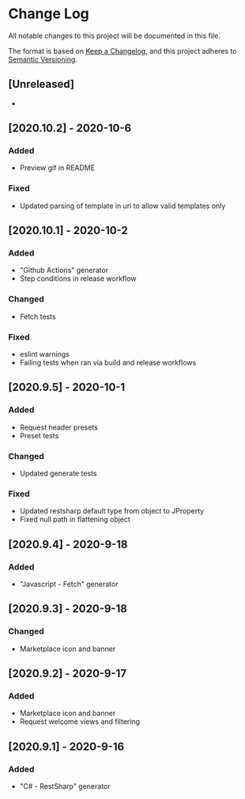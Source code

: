 # Change Log
All notable changes to this project will be documented in this file.

The format is based on [Keep a Changelog](https://keepachangelog.com/en/1.0.0/),
and this project adheres to [Semantic Versioning](https://semver.org/spec/v2.0.0.html).

## [Unreleased]
-

## [2020.10.2] - 2020-10-6
### Added
- Preview gif in README
### Fixed
- Updated parsing of template in uri to allow valid templates only

## [2020.10.1] - 2020-10-2
### Added
- "Github Actions" generator
- Step conditions in release workflow
### Changed
- Fetch tests
### Fixed
- eslint warnings
- Failing tests when ran via build and release workflows

## [2020.9.5] - 2020-10-1
### Added
- Request header presets
- Preset tests
### Changed
- Updated generate tests
### Fixed
- Updated restsharp default type from object to JProperty
- Fixed null path in flattening object

## [2020.9.4] - 2020-9-18
### Added
- "Javascript - Fetch" generator

## [2020.9.3] - 2020-9-18
### Changed
- Marketplace icon and banner

## [2020.9.2] - 2020-9-17
### Added
- Marketplace icon and banner
- Request welcome views and filtering

## [2020.9.1] - 2020-9-16
### Added
- "C# - RestSharp" generator